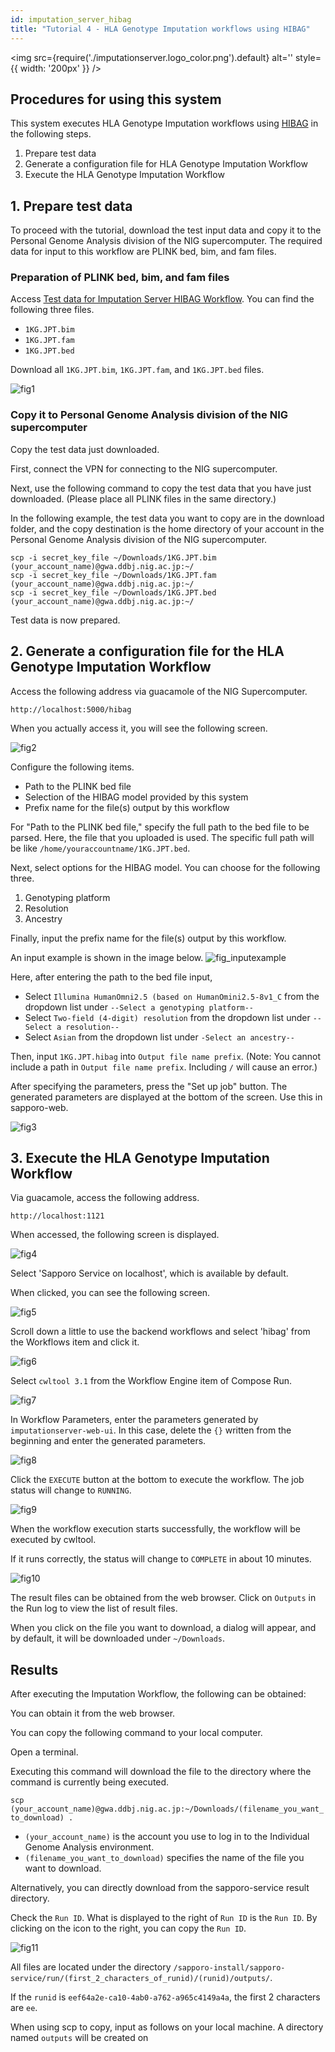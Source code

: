 ```yaml
---
id: imputation_server_hibag
title: "Tutorial 4 - HLA Genotype Imputation workflows using HIBAG"
---
```


<img
  src={require('./imputationserver.logo_color.png').default}
  alt=''
  style={{ width: '200px' }}
/>

## Procedures for using this system

This system executes HLA Genotype Imputation workflows using [HIBAG](https://bioconductor.org/packages/release/bioc/html/HIBAG.html) in the following steps.

1. Prepare test data
2. Generate a configuration file for HLA Genotype Imputation Workflow
3. Execute the HLA Genotype Imputation Workflow

## 1. Prepare test data

To proceed with the tutorial, download the test input data and copy it to the Personal Genome Analysis division of the NIG supercomputer.
The required data for input to this workflow are PLINK bed, bim, and fam files.

### Preparation of PLINK bed, bim, and fam files

Access [Test data for Imputation Server HIBAG Workflow](https://zenodo.org/records/10579034).
You can find the following three files.

- `1KG.JPT.bim`
- `1KG.JPT.fam`
- `1KG.JPT.bed`

Download all `1KG.JPT.bim`, `1KG.JPT.fam`, and `1KG.JPT.bed` files.

![fig1](./imputation_server_hibag_fig1.png)

### Copy it to Personal Genome Analysis division of the NIG supercomputer

Copy the test data just downloaded.

First, connect the VPN for connecting to the NIG supercomputer.

Next, use the following command to copy the test data that you have just downloaded.
(Please place all PLINK files in the same directory.)

In the following example, the test data you want to copy are in the download folder, and the copy destination is the home directory of your account in the Personal Genome Analysis division of the NIG supercomputer.

```
scp -i secret_key_file ~/Downloads/1KG.JPT.bim (your_account_name)@gwa.ddbj.nig.ac.jp:~/
scp -i secret_key_file ~/Downloads/1KG.JPT.fam (your_account_name)@gwa.ddbj.nig.ac.jp:~/
scp -i secret_key_file ~/Downloads/1KG.JPT.bed (your_account_name)@gwa.ddbj.nig.ac.jp:~/
```

Test data is now prepared.

## 2. Generate a configuration file for the HLA Genotype Imputation Workflow

Access the following address via guacamole of the NIG Supercomputer.

```
http://localhost:5000/hibag
```

When you actually access it, you will see the following screen.

![fig2](./imputation_server_hibag_fig2.png)

Configure the following items.

- Path to the PLINK bed file
- Selection of the HIBAG model provided by this system
- Prefix name for the file(s) output by this workflow

For "Path to the PLINK bed file," specify the full path to the bed file to be parsed.
Here, the file that you uploaded is used.
The specific full path will be like `/home/youraccountname/1KG.JPT.bed`.

Next, select options for the HIBAG model.
You can choose for the following three.

1. Genotyping platform
2. Resolution
3. Ancestry

Finally, input the prefix name for the file(s) output by this workflow.

An input example is shown in the image below.
![fig_inputexample](./imputation_server_hibag_fig_inputexample.png)

Here, after entering the path to the bed file input,

- Select `Illumina HumanOmni2.5 (based on HumanOmini2.5-8v1_C` from the dropdown list under `--Select a genotyping platform--`
- Select `Two-field (4-digit) resolution` from the dropdown list under `--Select a resolution--`
- Select `Asian` from the dropdown list under `-Select an ancestry--`

Then, input `1KG.JPT.hibag` into `Output file name prefix`.
(Note: You cannot include a path in `Output file name prefix`. Including `/` will cause an error.)

After specifying the parameters, press the "Set up job" button.
The generated parameters are displayed at the bottom of the screen.
Use this in sapporo-web.

![fig3](./imputation_server_hibag_fig3.png)

## 3. Execute the HLA Genotype Imputation Workflow

Via guacamole, access the following address.

```
http://localhost:1121
```

When accessed, the following screen is displayed.

![fig4](./imputation_server_hibag_fig4.png)

Select 'Sapporo Service on localhost', which is available by default.

When clicked, you can see the following screen.

![fig5](./imputation_server_hibag_fig5.png)

Scroll down a little to use the backend workflows and select 'hibag' from the Workflows item and click it.

![fig6](./imputation_server_hibag_fig6.png)

Select `cwltool 3.1` from the Workflow Engine item of Compose Run.

![fig7](./imputation_server_hibag_fig7.png)

In Workflow Parameters, enter the parameters generated by `imputationserver-web-ui`.
In this case, delete the `{}` written from the beginning and enter the generated parameters.

![fig8](./imputation_server_hibag_fig8.png)

Click the `EXECUTE` button at the bottom to execute the workflow. The job status will change to `RUNNING`.

![fig9](./imputation_server_hibag_fig9.png)

When the workflow execution starts successfully, the workflow will be executed by cwltool.

If it runs correctly, the status will change to `COMPLETE` in about 10 minutes.

![fig10](./imputation_server_hibag_fig10.png)

The result files can be obtained from the web browser. Click on `Outputs` in the Run log to view the list of result files.

When you click on the file you want to download, a dialog will appear, and by default, it will be downloaded under `~/Downloads`.

## Results

After executing the Imputation Workflow, the following can be obtained:

You can obtain it from the web browser.

You can copy the following command to your local computer.

Open a terminal.

Executing this command will download the file to the directory where the command is currently being executed.

`scp (your_account_name)@gwa.ddbj.nig.ac.jp:~/Downloads/(filename_you_want_to_download) .`

- `(your_account_name)` is the account you use to log in to the Individual Genome Analysis environment.
- `(filename_you_want_to_download)` specifies the name of the file you want to download.

Alternatively, you can directly download from the sapporo-service result directory.

Check the `Run ID`. What is displayed to the right of `Run ID` is the `Run ID`. By clicking on the icon to the right, you can copy the `Run ID`.

![fig11](./imputation_server_hibag_fig11.png)

All files are located under the directory `/sapporo-install/sapporo-service/run/(first_2_characters_of_runid)/(runid)/outputs/`.

If the `runid` is `eef64a2e-ca10-4ab0-a762-a965c4149a4a`, the first 2 characters are `ee`.

When using scp to copy, input as follows on your local machine. A directory named `outputs` will be created on
